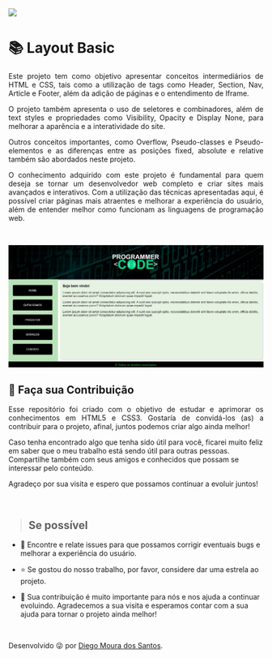 <img src="http://img.shields.io/static/v1?label=STATUS&message=%20FINALIZADO&color=critical&style=for-the-badge"/>

<h1> 📚 Layout Basic </h1>

<p align="justify">
Este projeto tem como objetivo apresentar conceitos intermediários de HTML e CSS, tais como a utilização de tags como Header, Section, Nav, Article e Footer, além da adição de páginas e o entendimento de Iframe.
</p>

<p align="justify">
O projeto também apresenta o uso de seletores e combinadores, além de text styles e propriedades como Visibility, Opacity e Display None, para melhorar a aparência e a interatividade do site.
</p>

<p align="justify">
Outros conceitos importantes, como Overflow, Pseudo-classes e Pseudo-elementos e as diferenças entre as posições fixed, absolute e relative também são abordados neste projeto.
</p>

<p align="justify">
O conhecimento adquirido com este projeto é fundamental para quem deseja se tornar um desenvolvedor web completo e criar sites mais avançados e interativos. Com a utilização das técnicas apresentadas aqui, é possível criar páginas mais atraentes e melhorar a experiência do usuário, além de entender melhor como funcionam as linguagens de programação web.
</p>
<br>

<p align="center">
        <img src="img/LayoutBasico.jpg"alt="Projeto Layout Básico">
</p>

## 🤝 Faça sua Contribuição 
<p align="justify">
Esse repositório foi criado com o objetivo de estudar e aprimorar os conhecimentos em HTML5 e CSS3. Gostaría de convidá-los (as) a contribuir para o projeto, afinal, juntos podemos criar algo ainda melhor!

Caso tenha encontrado algo que tenha sido útil para você, ficarei muito feliz em saber que o meu trabalho está sendo útil para outras pessoas. Compartilhe também com seus amigos e conhecidos que possam se interessar pelo conteúdo.

Agradeço por sua visita e espero que possamos continuar a evoluir juntos!
</p>
</br>

> ## Se possível
<p align="justify">
    
- 🐛 Encontre e relate issues para que possamos corrigir eventuais bugs e melhorar a experiência do usuário.</br>

- ⭐️ Se gostou do nosso trabalho, por favor, considere dar uma estrela ao projeto.</br>

- 🤝 Sua contribuição é muito importante para nós e nos ajuda a continuar evoluindo. Agradecemos a sua visita e esperamos contar com a sua ajuda para tornar o projeto ainda melhor!
</p>
</br>

Desenvolvido 😜 por [Diego Moura dos Santos](https://www.linkedin.com/in/diegomouradossantos/).
